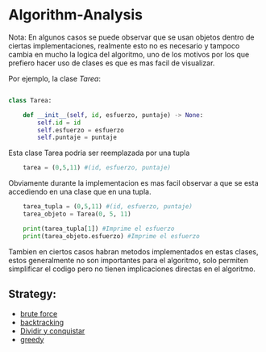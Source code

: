 # Algorithm-Analysis

Nota: En algunos casos se puede observar que se usan objetos dentro de ciertas implementaciones, realmente esto no es necesario y tampoco cambia en mucho la logica del algoritmo, uno de los motivos por los que prefiero hacer uso de clases es que es mas facil de visualizar.

Por ejemplo, la clase _Tarea_:

```python

class Tarea:

    def __init__(self, id, esfuerzo, puntaje) -> None:
        self.id = id
        self.esfuerzo = esfuerzo
        self.puntaje = puntaje

```

Esta clase Tarea podria ser reemplazada por una tupla

```python
    tarea = (0,5,11) #(id, esfuerzo, puntaje)
```

Obviamente durante la implementacion es mas facil observar a que se esta accediendo en una clase que en una tupla.

```python
    tarea_tupla = (0,5,11) #(id, esfuerzo, puntaje)
    tarea_objeto = Tarea(0, 5, 11)

    print(tarea_tupla[1]) #Imprime el esfuerzo
    print(tarea_objeto.esfuerzo) #Imprime el esfuerzo
```

Tambien en ciertos casos habran metodos implementados en estas clases, estos generalmente no son importantes para el algoritmo, solo permiten simplificar el codigo pero no tienen implicaciones directas en el algoritmo.

## Strategy:

- [brute force](https://github.com/kazp058/Algorithm-Analysis/tree/main/brute_force)
- [backtracking](https://github.com/kazp058/Algorithm-Analysis/tree/main/divide_n_conquer)
- [Dividir y conquistar](https://github.com/kazp058/Algorithm-Analysis/tree/main/divide_n_conquer)
- [greedy](https://github.com/kazp058/Algorithm-Analysis/tree/main/greedy_algorithms)

